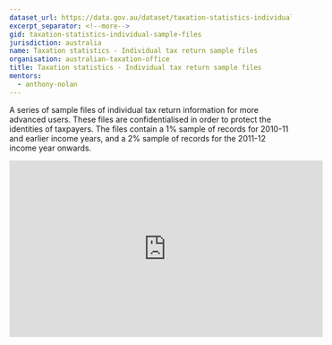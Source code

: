 ```yaml
---
dataset_url: https://data.gov.au/dataset/taxation-statistics-individual-sample-files
excerpt_separator: <!--more-->
gid: taxation-statistics-individual-sample-files
jurisdiction: australia
name: Taxation statistics - Individual tax return sample files
organisation: australian-taxation-office
title: Taxation statistics - Individual tax return sample files
mentors:
  - anthony-nolan
---
```


A series of sample files of individual tax return information for more advanced users. These files are confidentialised in order to protect the identities of taxpayers. The files contain a 1% sample of records for 2010-11 and earlier income years, and a 2% sample of records for the 2011-12 income year onwards.

<iframe width="560" height="315" src="https://www.youtube.com/embed/-Fkm2bVIOxk" frameborder="0" allowfullscreen></iframe>